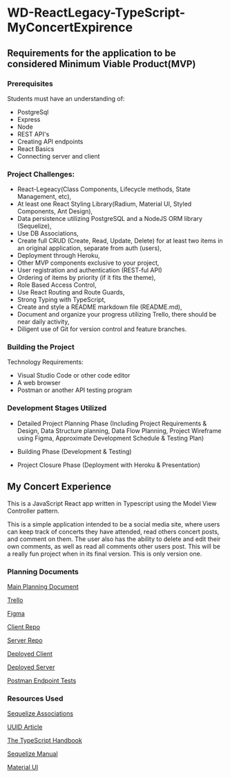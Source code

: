 <h1>WD-ReactLegacy-TypeScript-MyConcertExpirence</h1>

<h2>Requirements for the application to be considered Minimum Viable Product(MVP)</h2>

<h3>Prerequisites</h3>

<p>Students must have an understanding of:</p>

<ul>
<li>PostgreSql</li>
<li>Express</li>
<li>Node</li>
<li>REST API's</li>
<li>Creating API endpoints</li>
<li>React Basics</li>
<li>Connecting server and client</li>
</ul>

<h3>Project Challenges:</h3>

<ul>
<li>React-Legeacy(Class Components, Lifecycle methods, State Management, etc),</li>
<li>At least one React Styling Library(Radium, Material UI, Styled Components, Ant Design),</li>
<li>Data persistence utilizing PostgreSQL and a NodeJS ORM library (Sequelize), </li>
<li>Use DB Associations,</li>
<li>Create full CRUD (Create, Read, Update, Delete) for at least two items in an original application, separate from auth (users),</li>
<li>Deployment through Heroku, </li>
<li>Other MVP components exclusive to your project, </li>
<li>User registration and authentication (REST-ful API) </li>
<li>Ordering of items by priority (if it fits the theme), </li>
<li>Role Based Access Control, </li>
<li>Use React Routing and Route Guards, </li>
<li>Strong Typing with TypeScript, </li>
<li>Create and style a README markdown file (README.md), </li>
<li>Document and organize your progress utilizing Trello, there should be near daily activity,</li>
<li>Diligent use of Git for version control and feature branches.</li>
</ul>

<h3>Building the Project</h3>

<p>Technology Requirements:</p>

<ul>
<li>Visual Studio Code or other code editor</li>
<li>A web browser</li>
<li>Postman or another API testing program</li>
</ul>

<h3>Development Stages Utilized</h3>

<ul>
<li><p>Detailed Project Planning Phase (Including Project Requirements &amp; Design, Data Structure planning, Data Flow Planning, Project Wireframe using Figma, Approximate Development Schedule &amp; Testing Plan)</p></li>
<li><p>Building Phase (Development &amp; Testing)</p></li>
<li><p>Project Closure Phase (Deployment with Heroku &amp; Presentation)</p></li>
</ul>

<h2>My Concert Experience</h2>

<p>This is a JavaScript React app written in Typescript using the Model View Controller pattern.  </p>

<p>This is a simple application intended to be a social media site, where users can keep track of concerts they have attended, read others concert posts, and comment on them.  The user also has the ability to delete and edit their own comments, as well as read all comments other users post.  This will be a really fun project when in its final version.  This is only version one. </p>

<h3>Planning Documents</h3>

<p><a href="https://docs.google.com/document/d/1KpMb1ZGj3VJZl5rQuEjcyXXRXBjU6Sr_Xs31f2lJx1s/edit?usp=sharing">Main Planning Document</a></p>

<p><a href="https://trello.com/b/1CsbiMbD/red-badge-project">Trello</a></p>

<p><a href="https://www.figma.com/file/kzZni0434FaOoVoBKjwY22/Red-Badge-Project---WD-96---Rhianna-(Latshaw">Figma</a></p>

<p><a href="https://github.com/RhiannaJS/concert-app-client">Client Repo</a></p>

<p><a href="https://github.com/RhiannaJS/concert-app-server">Server Repo</a></p>

<p><a href="">Deployed Client</a></p>

<p><a href="">Deployed Server</a></p>

<p><a href="https://app.getpostman.com/run-collection/e2f2c9a90610a9ed3b00?action=collection%2Fimport">Postman Endpoint Tests</a></p>

<h3>Resources Used</h3>

<p><a href="https://sequelize.org/master/class/lib/associations/base.js~Association.html">Sequelize Associations</a></p>

<p><a href="https://www.sohamkamani.com/uuid-versions-explained/">UUID Article</a></p>

<p><a href="https://www.typescriptlang.org/docs/handbook/basic-types.html">The TypeScript Handbook</a></p>

<p><a href="https://sequelize.org/master/manual/eager-loading.html">Sequelize Manual</a></p>

<p><a href="https://mui.com/">Material UI</a></p>

